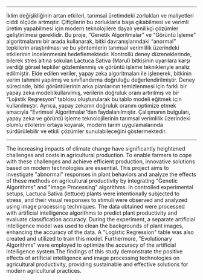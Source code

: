 ____________________________________________________________________________________________________________________________________________
İklim değişikliğinin artan etkileri, tarımsal üretimdeki zorlukları ve maliyetleri ciddi ölçüde artmıştır. Çiftçilerin bu zorluklarla başa çıkabilmesi ve verimli üretim yapabilmesi için modern teknolojilere dayalı yenilikçi çözümler geliştirilmesi gereklidir. Bu proje, “Genetik Algoritmalar” ve “Görüntü İşleme” algoritmalarını bir arada kullanarak, bitki davranışlarındaki “anormal” tepkilerin araştırılması ve bu yöntemlerin tarımsal verimlilik üzerindeki etkilerinin incelenmesini hedeflemektedir. Kontrollü deney düzeneklerinde, bilerek stres altına sokulan Lactuca Sativa (Marul) bitkisinin uyarılara karşı verdiği görsel tepkiler gözlemlenmiş ve görüntü işleme teknikleriyle analiz edilmiştir. Elde edilen veriler, yapay zeka algoritmaları ile işlenerek, bitkinin verim tahmini yapılmış ve sınıflandırma doğruluğu değerlendirilmiştir. Deney sürecinde, bitki görüntülerinin arka planlarının temizlenmesi için farklı bir yapay zeka modeli kullanılmış, verilerin doğruluk oranı artırılmış ve bir “Lojistik Regresyon” tablosu oluşturularak bu tablo modeli eğitmek için kullanılmıştır. Ayrıca, yapay zekanın doğruluk oranını optimize etmek amacıyla “Evrimsel Algoritmalar”dan faydalanılmıştır. Çalışmanın bulguları, yapay zeka ve görüntü işleme teknolojilerinin tarımsal verimlilik üzerindeki olumlu etkilerini ortaya koyarak, modern tarım uygulamalarında sürdürülebilir ve etkili çözümler sunulabileceğini göstermektedir.
_____________________________________________________________________________________________________________________________________________
The increasing impacts of climate change have significantly heightened challenges and costs in agricultural production. To enable farmers to cope with these challenges and achieve efficient production, innovative solutions based on modern technologies are essential. This project aims to investigate "abnormal" responses in plant behaviors and analyze the effects of these methods on agricultural productivity by integrating "Genetic Algorithms" and "Image Processing" algorithms. In controlled experimental setups, Lactuca Sativa (lettuce) plants were intentionally subjected to stress, and their visual responses to stimuli were observed and analyzed using image processing techniques. The data obtained were processed with artificial intelligence algorithms to predict plant productivity and evaluate classification accuracy. During the experiment, a separate artificial intelligence model was used to clean the backgrounds of plant images, enhancing the accuracy of the data. A "Logistic Regression" table was also created and utilized to train this model. Furthermore, "Evolutionary Algorithms" were employed to optimize the accuracy of the artificial intelligence system.The findings of this study demonstrate the positive effects of artificial intelligence and image processing technologies on agricultural productivity, providing sustainable and effective solutions for modern agricultural practices.
